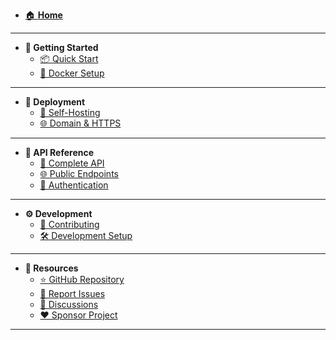 - [🏠 **Home**](/)

---

- **🚀 Getting Started**
  - [📦 Quick Start](getting-started.md)
  - [🐳 Docker Setup](getting-started.md#installation)

---

- **🐳 Deployment**
  - [🔧 Self-Hosting](self-hosting.md)
  - [🌐 Domain & HTTPS](self-hosting.md#mapping-your-domain--enabling-https)

---

- **📖 API Reference**
  - [🔌 Complete API](api.md)
  - [🌐 Public Endpoints](api.md#public-data-access)
  - [🔐 Authentication](api.md#authentication-endpoints)

---

- **⚙️ Development**
  - [🤝 Contributing](development.md)
  - [🛠️ Development Setup](development.md#development-environment)

---

- **🔗 Resources**
  - [⭐ GitHub Repository](https://github.com/snowztech/barecms)
  - [🐛 Report Issues](https://github.com/snowztech/barecms/issues)
  - [💬 Discussions](https://github.com/snowztech/barecms/discussions)
  - [❤️ Sponsor Project](https://github.com/sponsors/lucasnevespereira)

---

